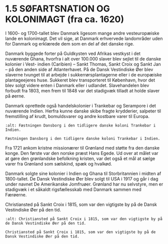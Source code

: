 # 1.5 SØFARTSNATION OG KOLONIMAGT (fra ca. 1620)

I 1600- og 1700-tallet blev Danmark ligesom mange andre 
vesteuropæiske lande en kolonimagt. Det vil sige, at Danmark 
erhvervede landområder uden for Danmark og erklærede dem 
som en del af det danske rige.

Danmark byggede forter på Guldkysten ved Afrikas vestkyst i det nuværende 
Ghana, hvorfra i alt over 100.000 slaver blev sejlet til de danske kolonier i Vest-
indien (Caribien) – Sankt Thomas, Sankt Croix og Sankt Jan – på den anden side 
af Atlanterhavet. På de Dansk Vestindiske Øer blev slaverne tvunget til at arbejde 
i sukkerrørsplantagerne eller i de europæiske plantageejeres huse. Sukkeret 
blev transporteret til København, hvor det blev solgt videre enten i Danmark 
eller i udlandet. Slavehandelen blev forbudt fra 1803, men frem til 1848 var det 
stadigvæk tilladt at holde slaver på øerne.

Danmark oprettede også handelskolonier i Trankebar og Serampore i det  
nuværende Indien. Herfra kunne danske skibe fragte krydderier, salpeter til 
fremstilling af krudt, bomuldsvarer og andre kostbare varer til Europa.

```{figure} ../images/image_p17_1.jpeg
:alt: Fæstningen Dansborg i den tidligere danske koloni Trankebar i Indien.

Fæstningen Dansborg i den tidligere danske koloni Trankebar i Indien.
```
 
Fra 1721 ankom kristne missionærer til Grønland med støtte fra den danske 
konge. Den første var den norske præst Hans Egede. Ud over at målet var at 
gøre den grønlandske befolkning kristen, var det også et mål at sælge varer fra 
Grønland som sælskind, spæk og hvalkød.

Danmark solgte sine kolonier i Indien og Ghana til Storbritannien i midten af 
1800-tallet. De Dansk Vestindiske Øer blev solgt til USA i 1917 og går i dag under 
navnet De Amerikanske Jomfruøer. Grønland har nu selvstyre, men er stadigvæk 
i et såkaldt rigsfællesskab med Danmark sammen med Færøerne.

Christiansted på Sankt Croix i 1815, som var den vigtigste by på de Dansk 
Vestindiske Øer på den tid.
 
```{figure} ../images/image_p18_1.jpeg
:alt: Christiansted på Sankt Croix i 1815, som var den vigtigste by på de Dansk Vestindiske Øer på den tid.

Christiansted på Sankt Croix i 1815, som var den vigtigste by på de Dansk Vestindiske Øer på den tid.
```